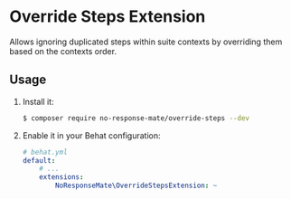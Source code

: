 # Override Steps Extension

Allows ignoring duplicated steps within suite contexts by overriding them based on the contexts order.

## Usage

1. Install it:

    ```bash
    $ composer require no-response-mate/override-steps --dev
    ```

2. Enable it in your Behat configuration:

    ```yml
    # behat.yml
    default:
        # ...
        extensions:
            NoResponseMate\OverrideStepsExtension: ~
    ```
